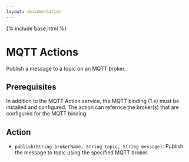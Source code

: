 ```yaml
---
layout: documentation
---
```


{% include base.html %}

# MQTT Actions

Publish a message to a topic on an MQTT broker.

## Prerequisites

In addition to the MQTT Action service, the MQTT binding (1.x) must be installed and configured.  The action can refernce the broker(s) that are configured for the MQTT binding.

## Action

* `publish(String brokerName, String topic, String message)`: Publish the message to topic using the specified MQTT broker.
